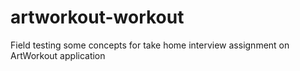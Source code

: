 # artworkout-workout
Field testing some concepts for take home interview assignment on ArtWorkout application
